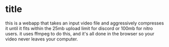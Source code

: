 # title

this is a webapp that takes an input video file and aggressively compresses it
until it fits within the 25mb upload limit for discord or 100mb for nitro users.
it uses ffmpeg to do this, and it's all done in the browser so your video never
leaves your computer.
